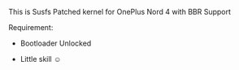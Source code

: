 This is Susfs Patched kernel for OnePlus Nord 4 with BBR Support

Requirement:

* Bootloader Unlocked

* Little skill ☺️
